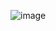 ![image](https://user-images.githubusercontent.com/107580905/188194250-f542e786-130d-4f33-91b9-d957fc8b6008.png)
